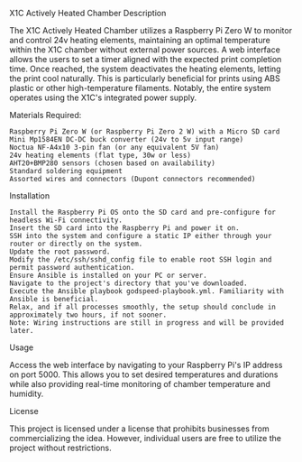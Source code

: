 X1C Actively Heated Chamber
Description

The X1C Actively Heated Chamber utilizes a Raspberry Pi Zero W to monitor and control 24v heating elements, maintaining an optimal temperature within the X1C chamber without external power sources. A web interface allows the users to set a timer aligned with the expected print completion time. Once reached, the system deactivates the heating elements, letting the print cool naturally. This is particularly beneficial for prints using ABS plastic or other high-temperature filaments. Notably, the entire system operates using the X1C's integrated power supply.

Materials Required:

    Raspberry Pi Zero W (or Raspberry Pi Zero 2 W) with a Micro SD card
    Mini Mp1584EN DC-DC buck converter (24v to 5v input range)
    Noctua NF-A4x10 3-pin fan (or any equivalent 5V fan)
    24v heating elements (flat type, 30w or less)
    AHT20+BMP280 sensors (chosen based on availability)
    Standard soldering equipment
    Assorted wires and connectors (Dupont connectors recommended)

Installation

    Install the Raspberry Pi OS onto the SD card and pre-configure for headless Wi-Fi connectivity.
    Insert the SD card into the Raspberry Pi and power it on.
    SSH into the system and configure a static IP either through your router or directly on the system.
    Update the root password.
    Modify the /etc/ssh/sshd_config file to enable root SSH login and permit password authentication.
    Ensure Ansible is installed on your PC or server.
    Navigate to the project's directory that you've downloaded.
    Execute the Ansible playbook godspeed-playbook.yml. Familiarity with Ansible is beneficial.
    Relax, and if all processes smoothly, the setup should conclude in approximately two hours, if not sooner.
    Note: Wiring instructions are still in progress and will be provided later.

Usage

Access the web interface by navigating to your Raspberry Pi's IP address on port 5000. This allows you to set desired temperatures and durations while also providing real-time monitoring of chamber temperature and humidity.

License

This project is licensed under a license that prohibits businesses from commercializing the idea. However, individual users are free to utilize the project without restrictions.
